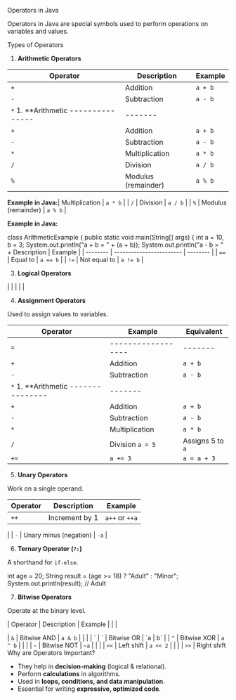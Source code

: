 Operators in Java

Operators in Java are special symbols used to perform operations on variables and values.


 Types of Operators

 1. **Arithmetic Operators**


| Operator | Description         | Example |
| -------- | ------------------- | ------- |
| `+`      | Addition            | `a + b` |
| `-`      | Subtraction         | `a - b` |
| `*`       1. **Arithmetic --------------- | ------- |
| `+`      | Addition            | `a + b` |
| `-`      | Subtraction         | `a - b` |
| `*`      | Multiplication      | `a * b` |
| `/`      | Division            | `a / b` |
| `%`      | Modulus (remainder) | `a % b` |

**Example in Java:**| Multiplication      | `a * b` |
| `/`      | Division            | `a / b` |
| `%`      | Modulus (remainder) | `a % b` |

**Example in Java:**

class ArithmeticExample {
    public static void main(String[] args) {
        int a = 10, b = 3;
        System.out.println("a + b = " + (a + b));
        System.out.println("a - b = " + Description              | Example  |
| -------- | ------------------------ | -------- |
| `==`     | Equal to                 | `a == b` |
| `!=`     | Not equal to             | `a != b` |

 3. **Logical Operators**

|            |          |   |           |

 4. **Assignment Operators**

Used to assign values to variables.

| Operator | Example  | Equivalent       |
| -------- | -------- | ---------------- |
| `=`      |------------------ | ------- |
| `+`      | Addition            | `a + b` |
| `-`      | Subtraction         | `a - b` |
| `*`       1. **Arithmetic --------------- | ------- |
| `+`      | Addition            | `a + b` |
| `-`      | Subtraction         | `a - b` |
| `*`      | Multiplication      | `a * b` |
| `/`      | Division       `a = 5`  | Assigns 5 to `a` |
| `+=`     | `a += 3` | `a = a + 3`      |



 5. **Unary Operators**

Work on a single operand.

| Operator | Description            | Example        |
| -------- | ---------------------- | -------------- |
| `++`     | Increment by 1         | `a++` or `++a` |
|
| `-`      | Unary minus (negation) | `-a`           |

 6. **Ternary Operator (`?:`)**

A shorthand for `if-else`.

int age = 20;
String result = (age >= 18) ? "Adult" : "Minor";
System.out.println(result); // Adult

 7. **Bitwise Operators**

Operate at the binary level.

| Operator | Description          | Example    |     |     |

| `&`      | Bitwise AND          | `a & b`    |     |     |
| \`       | \`                   | Bitwise OR | \`a | b\` |
| `^`      | Bitwise XOR          | `a ^ b`    |     |     |
| `~`      | Bitwise NOT          | `~a`       |     |     |
| `<<`     | Left shift           | `a << 2`   |     |     |
| `>>`     | Right shift         
 Why are Operators Important?

* They help in **decision-making** (logical & relational).
* Perform **calculations** in algorithms.
* Used in **loops, conditions, and data manipulation**.
* Essential for writing **expressive, optimized code**.


